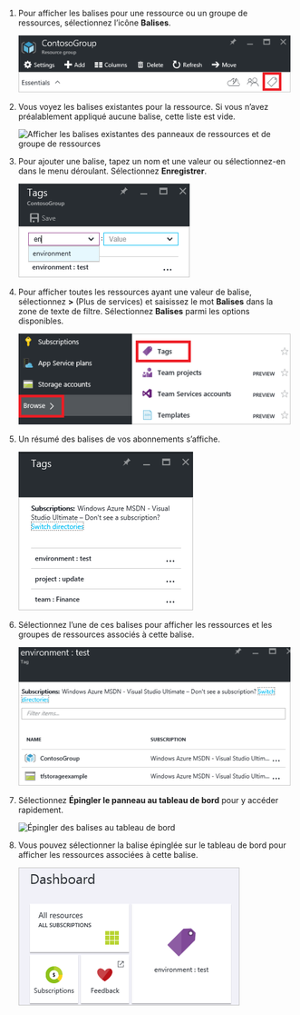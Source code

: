 1. Pour afficher les balises pour une ressource ou un groupe de ressources, sélectionnez l’icône **Balises**. 
   
     ![Sélectionner des balises dans les panneaux de ressources et de groupe de ressources](./media/resource-manager-tag-resources/select-tag-icon.png)
2. Vous voyez les balises existantes pour la ressource. Si vous n’avez préalablement appliqué aucune balise, cette liste est vide. 

     ![Afficher les balises existantes des panneaux de ressources et de groupe de ressources](./media/resource-manager-tag-resources/existing-tags.png)
3. Pour ajouter une balise, tapez un nom et une valeur ou sélectionnez-en dans le menu déroulant. Sélectionnez **Enregistrer**.

     ![Ajouter une balise](./media/resource-manager-tag-resources/tag-resources.png)
3. Pour afficher toutes les ressources ayant une valeur de balise, sélectionnez **>** (Plus de services) et saisissez le mot **Balises** dans la zone de texte de filtre. Sélectionnez **Balises** parmi les options disponibles.
   
     ![Rechercher des balises via le hub Parcourir](./media/resource-manager-tag-resources/browse-tags.png)
4. Un résumé des balises de vos abonnements s’affiche.
   
     ![Afficher toutes les balises](./media/resource-manager-tag-resources/tag-taxonomy.png)
5. Sélectionnez l’une de ces balises pour afficher les ressources et les groupes de ressources associés à cette balise.
   
     ![Afficher les ressources balisées](./media/resource-manager-tag-resources/show-tagged-resources.png)
6. Sélectionnez **Épingler le panneau au tableau de bord** pour y accéder rapidement.
   
     ![Épingler des balises au tableau de bord](./media/resource-manager-tag-resources/pin-tag.png)
7. Vous pouvez sélectionner la balise épinglée sur le tableau de bord pour afficher les ressources associées à cette balise.

     ![Épingler des balises au tableau de bord](./media/resource-manager-tag-resources/show-pinned-tag.png)
